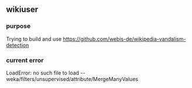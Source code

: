## wikiuser

### purpose

Trying to build and use https://github.com/webis-de/wikipedia-vandalism-detection


### current error


LoadError: no such file to load -- weka/filters/unsupervised/attribute/MergeManyValues
